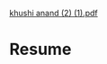 [khushi anand (2) (1).pdf](https://github.com/khushianand/Resume/files/9540343/khushi.anand.2.1.pdf)
# Resume
